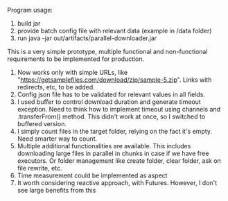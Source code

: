 Program usage:
1. build jar
2. provide batch config file with relevant data (example in /data folder)
3. run java -jar out/artifacts/parallel-downloader.jar <path>

This is a very simple prototype, multiple functional and non-functional requirements to be implemented for production.
1. Now works only with simple URLs, like "https://getsamplefiles.com/download/zip/sample-5.zip". Links with redirects, etc, to be added.
2. Config json file has to be validated for relevant values in all fields.
3. I used buffer to control download duration and generate timeout exception. Need to think how to implement timeout using channels and .transferFrom() method. This didn't work at once, so I switched to buffered version.
4. I simply count files in the target folder, relying on the fact it's empty. Need smarter way to count.
5. Multiple additional functionalities are available. This includes downloading large files in parallel in chunks in case if we have free executors. Or folder management like create folder, clear folder, ask on file rewrite, etc.
6. Time measurement could be implemented as aspect 
7. It worth considering reactive approach, with Futures. However, I don't see large benefits from this
